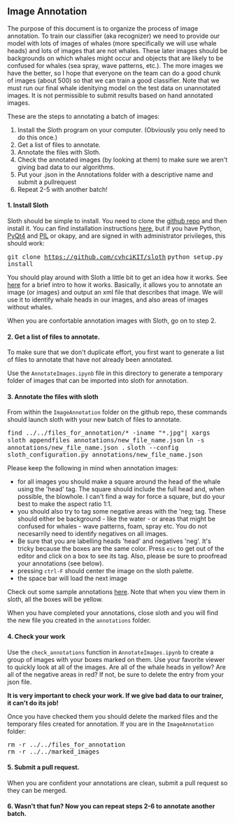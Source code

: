 <h2>Image Annotation</h2>

The purpose of this document is to organize the process of image annotation. To train our classifier (aka recognizer) we need to provide our model with lots of images of whales (more specifically we will use whale heads) and lots of images that are not whales. These later images should be backgrounds on which whales might occur and objects that are likely to be confused for whales (sea spray, wave patterns, etc.). The more images we have the better, so I hope that everyone on the team can do a good chunk of images (about 500) so that we can train a good classifier. Note that we must run our final whale idenitying model on the test data on unannotated images. It is not permissible to submit results based on hand annotated images.

These are the steps to annotating a batch of images:

1. Install the Sloth program on your computer. (Obviously you only need to do this once.)
2. Get a list of files to annotate. 
3. Annotate the files with Sloth.
4. Check the annotated images (by looking at them) to make sure we aren't giving bad data to our algorithms.
5. Put your .json in the Annotations folder with a descriptive name and submit a pullrequest
6. Repeat 2-5 with another batch!

<h4>1. Install Sloth</h4>

Sloth should be simple to install. You need to clone the [github repo](https://github.com/cvhciKIT/sloth) and then install it. You can find installation instructions [here](http://sloth.readthedocs.org/en/latest/), but if you have Python, [PyQt4](https://www.riverbankcomputing.com/software/pyqt/download) and [PIL](http://www.pythonware.com/products/pil/) or okapy, and are signed in with administrator privileges, this should work:

<kbd>git clone https://github.com/cvhciKIT/sloth</kbd>
<kbd>python setup.py install</kbd>

You should play around with Sloth a little bit to get an idea how it works. See [here](http://sloth.readthedocs.org/en/latest/first_steps.html) for a brief intro to how it works. Basically, it allows you to annotate an image (or images) and output an xml file that describes that image. We will use it to identify whale heads in our images, and also areas of images without whales.

When you are confortable annotation images with Sloth, go on to step 2.


<h4>2. Get a list of files to annotate.</h4>

To make sure that we don't duplicate effort, you first want to generate a list of files to annotate that have not already been annotated. 

Use the `AnnotateImages.ipynb` file in this directory to generate a temporary folder of images that can be imported into sloth for annotation.

<h4>3. Annotate the files with sloth</h4>

From within the `ImageAnnotation` folder on the github repo, these commands should launch sloth with your new batch of files to annotate.  

<kbd>find ../../files_for_annotation/* -iname "*.jpg"| xargs sloth appendfiles annotations/new_file_name.json</kbd>
<kbd>ln -s annotations/new_file_name.json .</kbd>
<kbd>sloth --config sloth_configuration.py annotations/new_file_name.json</kbd>

Please keep the following in mind when annotation images:

 - for all images you should make a square around the head of the whale using the 'head' tag. The square should include the full head and, when possible, the blowhole. I can't find a way for force a square, but do your best to make the aspect ratio 1:1.
 - you should also try to tag some negative areas with the 'neg; tag. These should either be background - like the water - or areas that might be confused for whales - wave patterns, foam, spray etc. You do not necesarrily need to identify negatives on all images.
 - Be sure that you are labelling heads 'head' and negatives 'neg'. It's tricky because the boxes are the same color. Press `esc` to get out of the editor and click on a box to see its tag. Also, please be sure to proofread your annotations (see below).
 - pressing `ctrl-F` should center the image on the sloth palette.
 - the space bar will load the next image

Check out some sample annotations [here](sample_annotations/sample_annotations.md). Note that when you view them in sloth, all the boxes will be yellow.


When you have completed your annotations, close sloth and you will find the new file you created in the `annotations` folder.

<h4>4. Check your work</h4>

Use the `check_annotations` function in `AnnotateImages.ipynb` to create a group of images with your boxes marked on them. Use your favorite viewer to quickly look at all of the images. Are all of the whale heads in yellow? Are all of the negative areas in red? If not, be sure to delete the entry from your json file.

 **It is very important to check your work. If we give bad data to our trainer, it can't do its job!**

 Once you have checked them you should delete the marked files and the temporary files created for annotation. If you are in the `ImageAnnotation` folder:

<kbd>rm -r ../../files_for_annotation</kbd><br>
<kbd>rm -r ../../marked_images</kbd>

<h4>5. Submit a pull request.</h4>

When you are confident your annotations are clean, submit a pull request so they can be merged.

<h4>6. Wasn't that fun? Now you can repeat steps 2-6 to annotate another batch.</h4>




